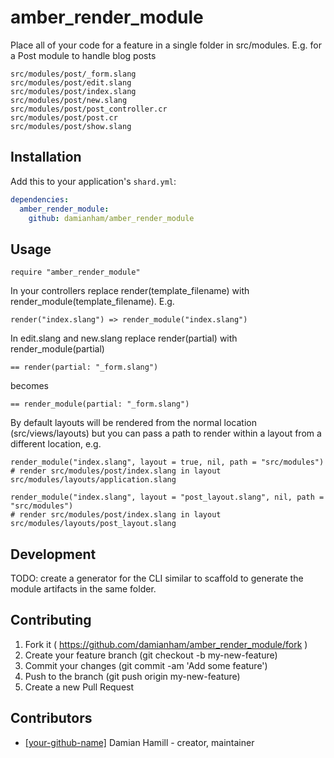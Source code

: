 # amber_render_module

Place all of your code for a feature in a single folder in src/modules.  E.g. for a Post module
to handle blog posts

```
src/modules/post/_form.slang
src/modules/post/edit.slang
src/modules/post/index.slang
src/modules/post/new.slang
src/modules/post/post_controller.cr
src/modules/post/post.cr
src/modules/post/show.slang
```

## Installation

Add this to your application's `shard.yml`:

```yaml
dependencies:
  amber_render_module:
    github: damianham/amber_render_module
```

## Usage

```crystal
require "amber_render_module"
```

In your controllers replace render(template_filename) with render_module(template_filename).
E.g.
```
render("index.slang") => render_module("index.slang")
```

In edit.slang and new.slang replace render(partial) with render_module(partial)
```
== render(partial: "_form.slang")
```

becomes
```
== render_module(partial: "_form.slang")
```

By default layouts will be rendered from the normal location (src/views/layouts) but you can pass a path
to render within a layout from a different location, e.g.

```
render_module("index.slang", layout = true, nil, path = "src/modules")
# render src/modules/post/index.slang in layout src/modules/layouts/application.slang

render_module("index.slang", layout = "post_layout.slang", nil, path = "src/modules")
# render src/modules/post/index.slang in layout src/modules/layouts/post_layout.slang
```

## Development

TODO: create a generator for the CLI similar to scaffold to generate the module artifacts in the same folder.

## Contributing

1. Fork it ( https://github.com/damianham/amber_render_module/fork )
2. Create your feature branch (git checkout -b my-new-feature)
3. Commit your changes (git commit -am 'Add some feature')
4. Push to the branch (git push origin my-new-feature)
5. Create a new Pull Request

## Contributors

- [[your-github-name]](https://github.com/[your-github-name]) Damian Hamill - creator, maintainer
